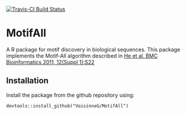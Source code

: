 [![Travis-CI Build Status](https://travis-ci.org/VoisinneG/MotifAll.svg?branch=master)](https://travis-ci.org/VoisinneG/MotifAll) 

# MotifAll

A R package for motif discovery in biological sequences.
This package implements the Motif-All algorithm described in [He et al. BMC Bioinformatics 2011, 12(Suppl 1):S22](http://www.biomedcentral.com/1471-2105/12/S1/S22)

Installation
---
Install the package from the github repository using:
```
devtools::install_github("VoisinneG/MotifAll")
```

